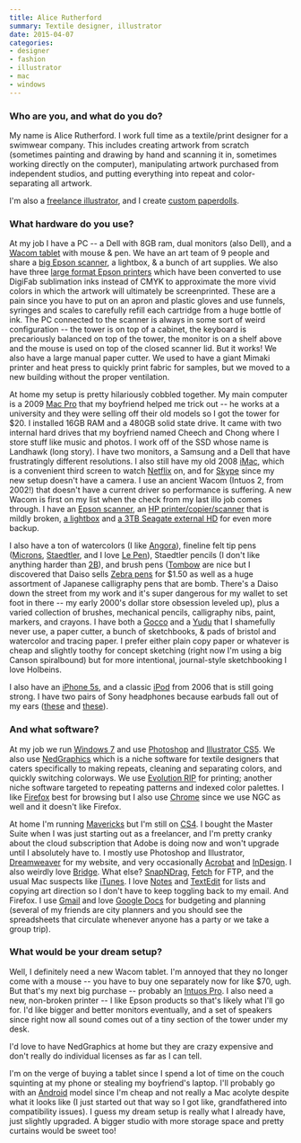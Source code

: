 ```yaml
---
title: Alice Rutherford
summary: Textile designer, illustrator
date: 2015-04-07
categories:
- designer
- fashion
- illustrator
- mac
- windows
---
```


### Who are you, and what do you do?

My name is Alice Rutherford. I work full time as a textile/print designer for a swimwear company. This includes creating artwork from scratch (sometimes painting and drawing by hand and scanning it in, sometimes working directly on the computer), manipulating artwork purchased from independent studios, and putting everything into repeat and color-separating all artwork.

I'm also a [freelance illustrator](http://alicerutherford.com/ "Alice's website."), and I create [custom paperdolls](http://etsy.com/shop/alicke/ "Alice's Etsy store.").

### What hardware do you use?

At my job I have a PC -- a Dell with 8GB ram, dual monitors (also Dell), and a [Wacom tablet][intuos] with mouse & pen. We have an art team of 9 people and share a [big Epson scanner][expression-11000xl], a lightbox, & a bunch of art supplies. We also have three [large format Epson printers][stylus-pro-7890] which have been converted to use DigiFab sublimation inks instead of CMYK to approximate the more vivid colors in which the artwork will ultimately be screenprinted. These are a pain since you have to put on an apron and plastic gloves and use funnels, syringes and scales to carefully refill each cartridge from a huge bottle of ink. The PC connected to the scanner is always in some sort of weird configuration -- the tower is on top of a cabinet, the keyboard is precariously balanced on top of the tower, the monitor is on a shelf above and the mouse is used on top of the closed scanner lid. But it works! We also have a large manual paper cutter. We used to have a giant Mimaki printer and heat press to quickly print fabric for samples, but we moved to a new building without the proper ventilation.

At home my setup is pretty hilariously cobbled together. My main computer is a 2009 [Mac Pro][mac-pro] that my boyfriend helped me trick out -- he works at a university and they were selling off their old models so I got the tower for $20. I installed 16GB RAM and a 480GB solid state drive. It came with two internal hard drives that my boyfriend named Cheech and Chong where I store stuff like music and photos. I work off of the SSD whose name is Landhawk (long story). I have two monitors, a Samsung and a Dell that have frustratingly different resolutions. I also still have my old 2008 [iMac][], which is a convenient third screen to watch [Netflix][] on, and for [Skype][] since my new setup doesn't have a camera. I use an ancient Wacom (Intuos 2, from 2002!) that doesn't have a current driver so performance is suffering. A new Wacom is first on my list when the check from my last illo job comes through. I have an [Epson scanner][perfection-4490-photo-scanner], an [HP printer/copier/scanner][deskjet-f380] that is mildly broken, [a lightbox][lightracer] and [a 3TB Seagate external HD][backup-plus] for even more backup.

I also have a ton of watercolors (I like [Angora][]), fineline felt tip pens ([Microns][pigma-micron], [Staedtler][pigment-liner-308], and I love [Le Pen][le-pen]), Staedtler pencils (I don't like anything harder than [2B][mars-lumograph-100]), and brush pens ([Tombow][dual-brush-pen] are nice but I discovered that Daiso sells [Zebra pens][disposable-brush-pen] for $1.50 as well as a huge assortment of Japanese calligraphy pens that are bomb. There's a Daiso down the street from my work and it's super dangerous for my wallet to set foot in there -- my early 2000's dollar store obsession leveled up), plus a varied collection of brushes, mechanical pencils, calligraphy nibs, paint, markers, and crayons. I have both a [Gocco][] and a [Yudu][] that I shamefully never use, a paper cutter, a bunch of sketchbooks, & pads of bristol and watercolor and tracing paper. I prefer either plain copy paper or whatever is cheap and slightly toothy for concept sketching (right now I'm using a big Canson spiralbound) but for more intentional, journal-style sketchbooking I love Holbeins.

I also have an [iPhone 5s][iphone-5s], and a classic [iPod][] from 2006 that is still going strong. I have two pairs of Sony headphones because earbuds fall out of my ears ([these][mdr-7502] and [these][mdr-zx110ap]).

### And what software?

At my job we run [Windows 7][windows-7] and use [Photoshop][] and [Illustrator CS5][illustrator]. We also use [NedGraphics][] which is a niche software for textile designers that caters specifically to making repeats, cleaning and separating colors, and quickly switching colorways. We use [Evolution RIP][evolution-rip] for printing; another niche software targeted to repeating patterns and indexed color palettes. I like [Firefox][] best for browsing but I also use [Chrome][] since we use NGC as well and it doesn't like Firefox.

At home I'm running [Mavericks][macos] but I'm still on [CS4][creative-suite]. I bought the Master Suite when I was just starting out as a freelancer, and I'm pretty cranky about the cloud subscription that Adobe is doing now and won't upgrade until I absolutely have to. I mostly use Photoshop and Illustrator, [Dreamweaver][] for my website, and very occasionally [Acrobat][] and [InDesign][]. I also weirdly love [Bridge][]. What else? [SnapNDrag][], [Fetch][] for FTP, and the usual Mac suspects like [iTunes][]. I love [Notes][] and [TextEdit][] for lists and copying art direction so I don't have to keep toggling back to my email. And Firefox. I use [Gmail][] and love [Google Docs][google-docs] for budgeting and planning (several of my friends are city planners and you should see the spreadsheets that circulate whenever anyone has a party or we take a group trip). 

### What would be your dream setup?

Well, I definitely need a new Wacom tablet. I'm annoyed that they no longer come with a mouse -- you have to buy one separately now for like $70, ugh. But that's my next big purchase -- probably an [Intuos Pro][intuos-pro]. I also need a new, non-broken printer -- I like Epson products so that's likely what I'll go for. I'd like bigger and better monitors eventually, and a set of speakers since right now all sound comes out of a tiny section of the tower under my desk.

I'd love to have NedGraphics at home but they are crazy expensive and don't really do individual licenses as far as I can tell. 

I'm on the verge of buying a tablet since I spend a lot of time on the couch squinting at my phone or stealing my boyfriend's laptop. I'll probably go with an [Android][] model since I'm cheap and not really a Mac acolyte despite what it looks like (I just started out that way so I got like, grandfathered into compatibility issues). I guess my dream setup is really what I already have, just slightly upgraded. A bigger studio with more storage space and pretty curtains would be sweet too!

[acrobat]: https://acrobat.adobe.com/us/en/acrobat.html "Software for creating and editing PDF documents."
[android]: https://developers.google.com/android/?csw=1 "A mobile phone platform."
[angora]: https://www.dickblick.com/products/angora-watercolor-pan-sets/ "Non-toxic watercolour paints."
[backup-plus]: https://www.amazon.com/Seagate-Backup-Desktop-External-STCA3000101/dp/B00829THQE "An external disk drive."
[bridge]: https://creative.adobe.com/products/bridge "A shared media manager for Adobe CS products."
[chrome]: https://www.google.com/intl/en/chrome/browser/ "A WebKit-based browser, where each tab runs in its own thread."
[creative-suite]: https://www.adobe.com/creativecloud.html "A collection of design tools."
[deskjet-f380]: https://www.amazon.com/HP-Deskjet-F380-Printer-Scanner/dp/B000FJLBTU "A printer/scanner/copier."
[disposable-brush-pen]: https://www.jetpens.com/Zebra-Disposable-Brush-Pen-Super-Fine/pd/2309 "A disposable brush pen."
[dreamweaver]: https://www.adobe.com/products/dreamweaver.html "A WYSIWYG editor."
[dual-brush-pen]: https://www.dickblick.com/products/tombow-dual-brush-pens/ "A double-ended marker pen."
[evolution-rip]: http://www.digifab.com/systems/softrip.htm "Textile printing software."
[expression-11000xl]: http://www.epson.com/cgi-bin/Store/jsp/Product/Overview.do?BV_UseBVCookie=yes&sku=E11000XL-PH "A large-format scanner."
[fetch]: https://fetchsoftworks.com/ "An FTP/SFTP client for Mac OS X."
[firefox]: https://www.mozilla.org/en-US/firefox/new/ "A cross-platform open-source web browser."
[gmail]: https://mail.google.com/mail/ "Web-based email."
[gocco]: https://en.wikipedia.org/wiki/Gocco "A screen printing system."
[google-docs]: https://en.wikipedia.org/wiki/Google_Docs "A web-based office suite."
[illustrator]: https://www.adobe.com/products/illustrator.html "A vector graphics editor."
[imac]: https://www.apple.com/imac/ "An all-in-one computer."
[indesign]: https://www.adobe.com/products/indesign.html "A desktop/web publishing application."
[intuos-pro]: https://www.wacom.com/en-ca/products/pen-tablets/intuos-pro-medium "A drawing tablet with multi-touch support."
[intuos]: https://www.wacom.com/en-us/products/pen-tablets/intuos "A pen tablet."
[iphone-5s]: https://en.wikipedia.org/wiki/IPhone_5S "A smartphone."
[ipod]: https://www.apple.com/ipod/ "A music player."
[itunes]: https://www.apple.com/itunes/ "A jukebox application and online store."
[le-pen]: http://www.uchida.com/p-63-le-pen.aspx "A pen."
[lightracer]: https://www.dickblick.com/products/artograph-lightracer-light-box/?wmckw=55315-1003 "A light box."
[mac-pro]: https://www.apple.com/mac-pro/ "The Intel-based Mac tower computer."
[macos]: https://en.wikipedia.org/wiki/MacOS "An operating system for Mac hardware."
[mars-lumograph-100]: https://www.staedtler.com/en/products/pencils-accessories/pencils/mars-lumograph-100-premium-quality-pencil/ "A pencil."
[mdr-7502]: http://store.sony.com/professional-studio-headphones-zid27-MDR7502/cat-27-catid-All-Over-Head-Headphones "Studio-quality headphones."
[mdr-zx110ap]: https://www.amazon.com/Sony-MDR-ZX110AP-Headphones-Smartphone-MDRZX110AP/dp/B00KGR1JMA "Over-the-ear headphones."
[nedgraphics]: http://www.nedgraphics.com/ "Textile and fashion design software."
[netflix]: https://www.netflix.com/ "A movie rental and streaming service."
[notes]: https://en.wikipedia.org/wiki/Notes_(Apple) "A note-taking application included with Mac OS X."
[perfection-4490-photo-scanner]: http://www.epson.com/cgi-bin/Store/jsp/Product.do?sku=B11B176011 "A photo scanner."
[photoshop]: https://www.adobe.com/products/photoshop.html "A bitmap image editor."
[pigma-micron]: https://www.sakuraofamerica.com/Pen-Archival "A technical pen with archival pigmented ink."
[pigment-liner-308]: https://www.staedtler.com/en/products/ink-writing-instruments/fineliners/pigment-liner-308-fineliner/ "A pen."
[skype]: https://www.skype.com/en/ "Voice and video chat software."
[snapndrag]: http://www.yellowmug.com/snapndrag/ "A screenshot tool for Mac OS X."
[stylus-pro-7890]: https://www.epson.com/cgi-bin/Store/jsp/Pro/SeriesStylusPro78909890/Overview.do "A wide format printer."
[textedit]: https://support.apple.com/en-us/HT2523 "A text editor included with Mac OS X."
[windows-7]: https://en.wikipedia.org/wiki/Windows_7 "An operating system."
[yudu]: https://www.amazon.com/Provo-Craft-Novelty-yudu-62-5000/dp/B0025T6V5C "A screen printing system."
